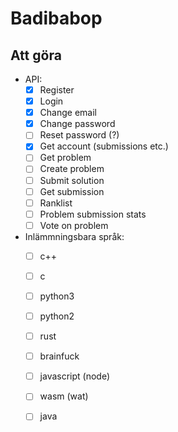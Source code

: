# Badibabop

## Att göra

* API:
	- [x] Register
	- [x] Login
	- [x] Change email
	- [x] Change password
	- [ ] Reset password (?)
	- [x] Get account (submissions etc.)
	- [ ] Get problem
	- [ ] Create problem
	- [ ] Submit solution
	- [ ] Get submission
	- [ ] Ranklist
	- [ ] Problem submission stats
	- [ ] Vote on problem

* Inlämmningsbara språk:
	- [ ] c++
	- [ ] c
	- [ ] python3
	- [ ] python2
	- [ ] rust
	- [ ] brainfuck
	- [ ] javascript (node)
	- [ ] wasm (wat)
	- [ ] java

